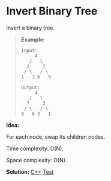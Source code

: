 # Invert Binary Tree

Invert a binary tree.

> **Example:**
>
> ```
> Input: 
>      4
>    /   \
>   2     7
>  / \   / \
> 1   3 6   9
> 
> Output:
>      4
>    /   \
>   7     2
>  / \   / \
> 9   6 3   1
> ```



**Idea:** 

For each node, swap its children nodes.



Time complexity: O(N).

Space complexity: O(N).



**Solution:** [C++](./solution.h)	[Test](./Test.cpp)